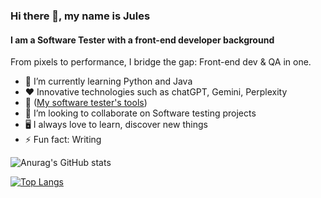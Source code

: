 ### Hi there 👋, my name is Jules

#### I am a Software Tester with a front-end developer background

From pixels to performance, I bridge the gap: Front-end dev & QA in one.

- 🌱 I’m currently learning Python and Java
- ❤️  Innovative technologies such as chatGPT, Gemini, Perplexity
- 🧰 ([My software tester's tools](https://jobchaser-roadmap.notion.site/My-tester-s-toolbox-6d1233310ca54a23917822f038a2235e?pvs=4))
- 👯 I’m looking to collaborate on Software testing projects
- 🖥️ I always love to learn, discover new things
- ⚡ Fun fact: Writing

![Anurag's GitHub stats](https://github-readme-stats.vercel.app/api?username=Devfront-end&show_icons=true&theme=dark)

[![Top Langs](https://github-readme-stats.vercel.app/api/top-langs/?username=Devfront-end&layout=pie)](https://github.com/Devfront-end/github-readme-stats)
  


<!--
**Devfront-end/Devfront-end** is a ✨ _special_ ✨ repository because its `README.md` (this file) appears on your GitHub profile.


-->

